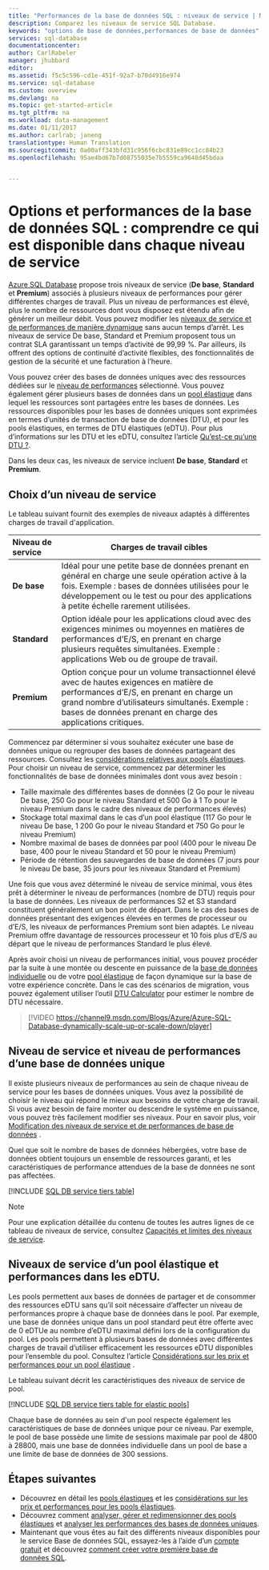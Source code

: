```yaml
---
title: "Performances de la base de données SQL : niveaux de service | Microsoft Docs"
description: Comparez les niveaux de service SQL Database.
keywords: "options de base de données,performances de base de données"
services: sql-database
documentationcenter: 
author: CarlRabeler
manager: jhubbard
editor: 
ms.assetid: f5c5c596-cd1e-451f-92a7-b70d4916e974
ms.service: sql-database
ms.custom: overview
ms.devlang: na
ms.topic: get-started-article
ms.tgt_pltfrm: na
ms.workload: data-management
ms.date: 01/11/2017
ms.author: carlrab; janeng
translationtype: Human Translation
ms.sourcegitcommit: 0a00aff343bfd31c956f6cbc831e89cc1cc84b23
ms.openlocfilehash: 95ae4bd67b7d08755035e7b5559ca9648d45bdaa


---
```

# <a name="sql-database-options-and-performance-understand-whats-available-in-each-service-tier"></a>Options et performances de la base de données SQL : comprendre ce qui est disponible dans chaque niveau de service
[Azure SQL Database](sql-database-technical-overview.md) propose trois niveaux de service (**De base**, **Standard** et **Premium**) associés à plusieurs niveaux de performances pour gérer différentes charges de travail. Plus un niveau de performances est élevé, plus le nombre de ressources dont vous disposez est étendu afin de générer un meilleur débit. Vous pouvez modifier les [niveaux de service et de performances de manière dynamique](sql-database-scale-up.md) sans aucun temps d’arrêt. Les niveaux de service De base, Standard et Premium proposent tous un contrat SLA garantissant un temps d’activité de 99,99 %. Par ailleurs, ils offrent des options de continuité d’activité flexibles, des fonctionnalités de gestion de la sécurité et une facturation à l’heure. 

Vous pouvez créer des bases de données uniques avec des ressources dédiées sur le [niveau de performances](sql-database-service-tiers.md#single-database-service-tiers-and-performance-levels) sélectionné. Vous pouvez également gérer plusieurs bases de données dans un [pool élastique](sql-database-service-tiers.md#elastic-pool-service-tiers-and-performance-in-edtus) dans lequel les ressources sont partagées entre les bases de données. Les ressources disponibles pour les bases de données uniques sont exprimées en termes d’unités de transaction de base de données (DTU), et pour les pools élastiques, en termes de DTU élastiques (eDTU). Pour plus d’informations sur les DTU et les eDTU, consultez l’article [Qu’est-ce qu’une DTU ?](sql-database-what-is-a-dtu.md). 

Dans les deux cas, les niveaux de service incluent **De base**, **Standard** et **Premium**. 

## <a name="choosing-a-service-tier"></a>Choix d’un niveau de service
Le tableau suivant fournit des exemples de niveaux adaptés à différentes charges de travail d'application.

| Niveau de service | Charges de travail cibles |
| :--- | --- |
| **De base** | Idéal pour une petite base de données prenant en général en charge une seule opération active à la fois. Exemple : bases de données utilisées pour le développement ou le test ou pour des applications à petite échelle rarement utilisées. |
| **Standard** |Option idéale pour les applications cloud avec des exigences minimes ou moyennes en matières de performances d’E/S, en prenant en charge plusieurs requêtes simultanées. Exemple : applications Web ou de groupe de travail. |
| **Premium** | Option conçue pour un volume transactionnel élevé avec de hautes exigences en matière de performances d’E/S, en prenant en charge un grand nombre d’utilisateurs simultanés. Exemple : bases de données prenant en charge des applications critiques. |

Commencez par déterminer si vous souhaitez exécuter une base de données unique ou regrouper des bases de données partageant des ressources. Consultez les [considérations relatives aux pools élastiques](sql-database-elastic-pool-guidance.md). Pour choisir un niveau de service, commencez par déterminer les fonctionnalités de base de données minimales dont vous avez besoin :

* Taille maximale des différentes bases de données (2 Go pour le niveau De base, 250 Go pour le niveau Standard et 500 Go à 1 To pour le niveau Premium dans le cadre des niveaux de performances élevés)
* Stockage total maximal dans le cas d’un pool élastique (117 Go pour le niveau De base, 1 200 Go pour le niveau Standard et 750 Go pour le niveau Premium)
* Nombre maximal de bases de données par pool (400 pour le niveau De base, 400 pour le niveau Standard et 50 pour le niveau Premium)
* Période de rétention des sauvegardes de base de données (7 jours pour le niveau De base, 35 jours pour les niveaux Standard et Premium)

Une fois que vous avez déterminé le niveau de service minimal, vous êtes prêt à déterminer le niveau de performances (nombre de DTU) requis pour la base de données. Les niveaux de performances S2 et S3 standard constituent généralement un bon point de départ. Dans le cas des bases de données présentant des exigences élevées en termes de processeur ou d’E/S, les niveaux de performances Premium sont bien adaptés. Le niveau Premium offre davantage de ressources processeur et 10 fois plus d’E/S au départ que le niveau de performances Standard le plus élevé.

Après avoir choisi un niveau de performances initial, vous pouvez procéder par la suite à une montée ou descente en puissance de la [base de données individuelle](sql-database-scale-up.md) ou de votre [pool élastique](sql-database-elastic-pool-manage-portal.md#change-performance-settings-of-a-pool) de façon dynamique sur la base de votre expérience concrète. Dans le cas des scénarios de migration, vous pouvez également utiliser l’outil [DTU Calculator](http://dtucalculator.azurewebsites.net/) pour estimer le nombre de DTU nécessaire. 

> [!VIDEO https://channel9.msdn.com/Blogs/Azure/Azure-SQL-Database-dynamically-scale-up-or-scale-down/player]
>

## <a name="single-database-service-tiers-and-performance-levels"></a>Niveau de service et niveau de performances d’une base de données unique
Il existe plusieurs niveaux de performances au sein de chaque niveau de service pour les bases de données uniques. Vous avez la possibilité de choisir le niveau qui répond le mieux aux besoins de votre charge de travail. Si vous avez besoin de faire monter ou descendre le système en puissance, vous pouvez très facilement modifier ses niveaux. Pour en savoir plus, voir [Modification des niveaux de service et de performances de base de données](sql-database-scale-up.md) .

Quel que soit le nombre de bases de données hébergées, votre base de données obtient toujours un ensemble de ressources garanti, et les caractéristiques de performance attendues de la base de données ne sont pas affectées.

[!INCLUDE [SQL DB service tiers table](../../includes/sql-database-service-tiers-table.md)]

> [!NOTE]
> Pour une explication détaillée du contenu de toutes les autres lignes de ce tableau de niveaux de service, consultez [Capacités et limites des niveaux de service](sql-database-performance-guidance.md#service-tier-capabilities-and-limits).
> 

## <a name="elastic-pool-service-tiers-and-performance-in-edtus"></a>Niveaux de service d’un pool élastique et performances dans les eDTU.

Les pools permettent aux bases de données de partager et de consommer des ressources eDTU sans qu’il soit nécessaire d’affecter un niveau de performances propre à chaque base de données dans le pool. Par exemple, une base de données unique dans un pool standard peut être offerte avec de 0 eDTUe au nombre d’eDTU maximal défini lors de la configuration du pool. Les pools permettent à plusieurs bases de données avec différentes charges de travail d’utiliser efficacement les ressources eDTU disponibles pour l’ensemble du pool. Consultez l’article [Considérations sur les prix et performances pour un pool élastique](sql-database-elastic-pool-guidance.md) .

Le tableau suivant décrit les caractéristiques des niveaux de service de pool.

[!INCLUDE [SQL DB service tiers table for elastic pools](../../includes/sql-database-service-tiers-table-elastic-pools.md)]

Chaque base de données au sein d'un pool respecte également les caractéristiques de base de données unique pour ce niveau. Par exemple, le pool de base possède une limite de sessions maximale par pool de 4800 à 28800, mais une base de données individuelle dans un pool de base a une limite de base de données de 300 sessions.


## <a name="next-steps"></a>Étapes suivantes

* Découvrez en détail les [pools élastiques](sql-database-elastic-pool-guidance.md) et les [considérations sur les prix et performances pour les pools élastiques](sql-database-elastic-pool-guidance.md).
* Découvrez comment [analyser, gérer et redimensionner des pools élastiques](sql-database-elastic-pool-manage-portal.md) et [analyser les performances des bases de données uniques](sql-database-single-database-monitor.md).
* Maintenant que vous êtes au fait des différents niveaux disponibles pour le service Base de données SQL, essayez-les à l’aide d’un [compte gratuit](https://azure.microsoft.com/pricing/free-trial/) et découvrez [comment créer votre première base de données SQL](sql-database-get-started.md).




<!--HONumber=Jan17_HO2-->



